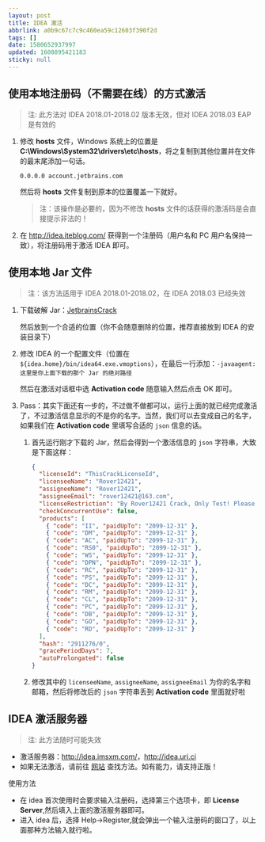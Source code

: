 ```yaml
---
layout: post
title: IDEA 激活
abbrlink: a0b9c67c7c9c460ea59c12603f390f2d
tags: []
date: 1580652937997
updated: 1608895421183
sticky: null
---
```


## 使用本地注册码（不需要在线）的方式激活

> 注: 此方法对 IDEA 2018.01-2018.02 版本无效，但对 IDEA 2018.03 EAP 是有效的

1.  修改 **hosts** 文件，Windows 系统上的位置是 **C:\Windows\System32\drivers\etc\hosts**，将之复制到其他位置并在文件的最末尾添加一句话。

    ```hosts
    0.0.0.0 account.jetbrains.com
    ```

    然后将 **hosts** 文件复制到原本的位置覆盖一下就好。

    > 注：该操作是必要的，因为不修改 **hosts** 文件的话获得的激活码是会直接提示非法的！

1.  在 <http://idea.iteblog.com/> 获得到一个注册码（用户名和 PC 用户名保持一致），将注册码用于激活 IDEA 即可。

## 使用本地 Jar 文件

> 注：该方法适用于 IDEA 2018.01-2018.02，在 IDEA 2018.03 已经失效

1.  下载破解 Jar：[JetbrainsCrack](https://raw.githubusercontent.com/rxliuli/blog_binary_file/master/JrebelBrainsLicenseServerforJava-1.0-SNAPSHOT-jar-with-dependencies.jar)

    然后放到一个合适的位置（你不会随意删除的位置，推荐直接放到 IDEA 的安装目录下）

1.  修改 IDEA 的一个配置文件（位置在 `${idea.home}/bin/idea64.exe.vmoptions`），在最后一行添加：`-javaagent:这里是你上面下载的那个 Jar 的绝对路径`

    然后在激活对话框中选 **Activation code** 随意输入然后点击 OK 即可。

1.  Pass：其实下面还有一步的，不过做不做都可以，运行上面的就已经完成激活了，不过激活信息显示的不是你的名字。当然，我们可以去变成自己的名字，如果我们在 **Activation code** 里填写合适的 `json` 信息的话。

    1.  首先运行刚才下载的 Jar，然后会得到一个激活信息的 `json` 字符串，大致是下面这样：

        ```json
        {
          "licenseId": "ThisCrackLicenseId",
          "licenseeName": "Rover12421",
          "assigneeName": "Rover12421",
          "assigneeEmail": "rover12421@163.com",
          "licenseRestriction": "By Rover12421 Crack, Only Test! Please support genuine!!!",
          "checkConcurrentUse": false,
          "products": [
            { "code": "II", "paidUpTo": "2099-12-31" },
            { "code": "DM", "paidUpTo": "2099-12-31" },
            { "code": "AC", "paidUpTo": "2099-12-31" },
            { "code": "RS0", "paidUpTo": "2099-12-31" },
            { "code": "WS", "paidUpTo": "2099-12-31" },
            { "code": "DPN", "paidUpTo": "2099-12-31" },
            { "code": "RC", "paidUpTo": "2099-12-31" },
            { "code": "PS", "paidUpTo": "2099-12-31" },
            { "code": "DC", "paidUpTo": "2099-12-31" },
            { "code": "RM", "paidUpTo": "2099-12-31" },
            { "code": "CL", "paidUpTo": "2099-12-31" },
            { "code": "PC", "paidUpTo": "2099-12-31" },
            { "code": "DB", "paidUpTo": "2099-12-31" },
            { "code": "GO", "paidUpTo": "2099-12-31" },
            { "code": "RD", "paidUpTo": "2099-12-31" }
          ],
          "hash": "2911276/0",
          "gracePeriodDays": 7,
          "autoProlongated": false
        }
        ```

    1.  修改其中的 `licenseeName`, `assigneeName`, `assigneeEmail` 为你的名字和邮箱，然后将修改后的 `json` 字符串丢到 **Activation code** 里面就好啦

## IDEA 激活服务器

> 注: 此方法随时可能失效

- 激活服务器：<http://idea.imsxm.com/>，<http://idea.uri.ci>
- 如果无法激活，请前往 [网站](http://idea.imsxm.com/) 查找方法。如有能力，请支持正版！

使用方法

- 在 idea 首次使用时会要求输入注册码，选择第三个选项卡，即 **License Server**,然后填入上面的激活服务器即可。
- 进入 idea 后，选择 Help->Register,就会弹出一个输入注册码的窗口了，以上面那种方法输入就行啦。
